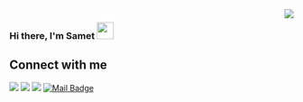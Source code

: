 <img align="right" src="https://visitor-badge.laobi.icu/badge?page_id=alpagoars.alpagoars">

### Hi there, I'm Samet <img src="https://user-images.githubusercontent.com/42378118/110234147-e3259600-7f4e-11eb-95be-0c4047144dea.gif" width="30"> 


## Connect with me  
[![](https://img.shields.io/badge/twitter-%231DA1F2.svg?&style=for-the-badge&logo=twitter&logoColor=white)](https://twitter.com/arslnnsamet)
[![](https://img.shields.io/badge/linkedin-%230077B5.svg?&style=for-the-badge&logo=linkedin&logoColor=white)](https://www.linkedin.com/in/sametarsln)
[![](https://img.shields.io/badge/medium-%2312100E.svg?&style=for-the-badge&logo=medium&logoColor=white)](https://medium.com/@samet.arslann18)
[![Mail Badge](https://img.shields.io/badge/gmail-c14438?style=for-the-badge&logo=Gmail&logoColor=white&link=mailto:samet.arslann18@gmail.com)](mailto:samet.arslann18@gmail.com)
